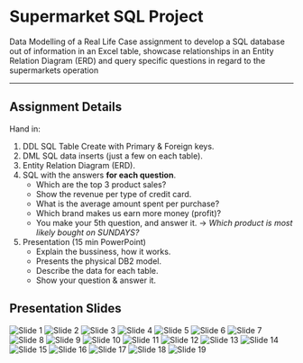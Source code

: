 # Supermarket SQL Project #

Data Modelling of a Real Life Case assignment to develop a SQL database out of information in an Excel table, showcase relationships in an Entity Relation Diagram (ERD) and query specific questions in regard to the supermarkets operation

----

## Assignment Details ##

Hand in:

  1. DDL SQL Table Create with Primary & Foreign keys.
  2. DML SQL data inserts (just a few on each table).
  3. Entity Relation Diagram (ERD).
  4. SQL with the answers __for each question__.
      * Which are the top 3 product sales?
      * Show the revenue per type of credit card.
      * What is the average amount spent per purchase?
      * Which brand makes us earn more money (profit)?
      * You make your 5th question, and answer it.    -> _Which product is most likely bought on SUNDAYS?_
  5. Presentation (15 min PowerPoint)
      * Explain the bussiness, how it works.
      * Presents the physical DB2 model.
      * Describe the data for each table.
      * Show your question & answer it. 
      
## Presentation Slides ##

<img src="https://github.com/Fe1ix789/MBD/blob/master/Presentation_Slides_SQL_Project/Slide2.jpeg?raw=true" alt="Slide 1" width=fill>

<img src="https://github.com/Fe1ix789/MBD/blob/master/Presentation_Slides_SQL_Project/Slide3.jpeg?raw=true" alt="Slide 2" width=fill>

<img src="https://github.com/Fe1ix789/MBD/blob/master/Presentation_Slides_SQL_Project/Slide4.jpeg?raw=true" alt="Slide 3" width=fill>

<img src="https://github.com/Fe1ix789/MBD/blob/master/Presentation_Slides_SQL_Project/Slide5.jpeg?raw=true" alt="Slide 4" width=fill>

<img src="https://github.com/Fe1ix789/MBD/blob/master/Presentation_Slides_SQL_Project/Slide6.jpeg?raw=true" alt="Slide 5" width=fill>

<img src="https://github.com/Fe1ix789/MBD/blob/master/Presentation_Slides_SQL_Project/Slide7.jpeg?raw=true" alt="Slide 6" width=fill>

<img src="https://github.com/Fe1ix789/MBD/blob/master/Presentation_Slides_SQL_Project/Slide8.jpeg?raw=true" alt="Slide 7" width=fill>

<img src="https://github.com/Fe1ix789/MBD/blob/master/Presentation_Slides_SQL_Project/Slide9.jpeg?raw=true" alt="Slide 8" width=fill>

<img src="https://github.com/Fe1ix789/MBD/blob/master/Presentation_Slides_SQL_Project/Slide10.jpeg?raw=true" alt="Slide 9" width=fill>

<img src="https://github.com/Fe1ix789/MBD/blob/master/Presentation_Slides_SQL_Project/Slide11.jpeg?raw=true" alt="Slide 10" width=fill>

<img src="https://github.com/Fe1ix789/MBD/blob/master/Presentation_Slides_SQL_Project/Slide12.jpeg?raw=true" alt="Slide 11" width=fill>

<img src="https://github.com/Fe1ix789/MBD/blob/master/Presentation_Slides_SQL_Project/Slide13.jpeg?raw=true" alt="Slide 12" width=fill>

<img src="https://github.com/Fe1ix789/MBD/blob/master/Presentation_Slides_SQL_Project/Slide14.jpeg?raw=true" alt="Slide 13" width=fill>

<img src="https://github.com/Fe1ix789/MBD/blob/master/Presentation_Slides_SQL_Project/Slide15.jpeg?raw=true" alt="Slide 14" width=fill>

<img src="https://github.com/Fe1ix789/MBD/blob/master/Presentation_Slides_SQL_Project/Slide16.jpeg?raw=true" alt="Slide 15" width=fill>

<img src="https://github.com/Fe1ix789/MBD/blob/master/Presentation_Slides_SQL_Project/Slide17.jpeg?raw=true" alt="Slide 16" width=fill>

<img src="https://github.com/Fe1ix789/MBD/blob/master/Presentation_Slides_SQL_Project/Slide18.jpeg?raw=true" alt="Slide 17" width=fill>

<img src="https://github.com/Fe1ix789/MBD/blob/master/Presentation_Slides_SQL_Project/Slide19.jpeg?raw=true" alt="Slide 18" width=fill>

<img src="https://github.com/Fe1ix789/MBD/blob/master/Presentation_Slides_SQL_Project/Slide20.jpeg?raw=true" alt="Slide 19" width=fill>

